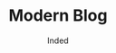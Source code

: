 ---
title: "Modern Blog"
thumbnail: 'images/theme/thumbnail/modern-blog.png'
github: https://github.com/inded/Jekyll_modern-blog
demo: https://inded.xyz/Jekyll_modern-blog/
author: Inded
ssg:
  - Jekyll
---